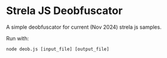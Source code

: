 # Strela JS Deobfuscator

A simple deobfuscator for current (Nov 2024) strela js samples. 

Run with: 
```
node deob.js [input_file] [output_file]
```
